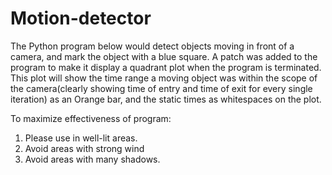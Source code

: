 # Motion-detector
The Python program below would detect objects moving in front of a camera, and mark the object with a blue square. A patch was added to the program to make it display a quadrant plot when the program is terminated. This plot will show the time range a moving object was within the scope of the camera(clearly showing time of entry and time of exit for every single iteration) as an Orange bar, and the  static times as whitespaces on the plot.

To maximize effectiveness of program:

1. Please use in well-lit areas.
2. Avoid areas with strong wind
3. Avoid areas with many shadows.

